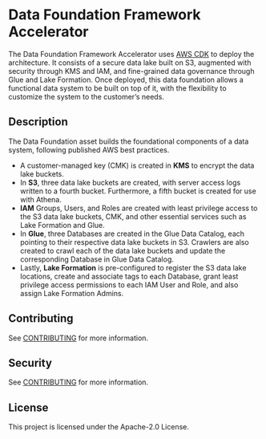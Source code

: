 # Data Foundation Framework Accelerator
The Data Foundation Framework Accelerator uses [AWS CDK](https://github.com/aws/aws-cdk/) to deploy the architecture. It consists of a secure data lake built on S3, augmented with security through KMS and IAM, and fine-grained data governance through Glue and Lake Formation. Once deployed, this data foundation allows a functional data system to be built on top of it, with the flexibility to customize the system to the customer’s needs. 

## Description
The Data Foundation asset builds the foundational components of a data system, following published AWS best practices.

- A customer-managed key (CMK) is created in **KMS** to encrypt the data lake buckets.
- In **S3**, three data lake buckets are created, with server access logs written to a fourth bucket. Furthermore, a fifth bucket is created for use with Athena.
- **IAM** Groups, Users, and Roles are created with least privilege access to the S3 data lake buckets, CMK, and other essential services such as Lake Formation and Glue.
- In **Glue**, three Databases are created in the Glue Data Catalog, each pointing to their respective data lake buckets in S3. Crawlers are also created to crawl each of the data lake buckets and update the corresponding Database in Glue Data Catalog.
- Lastly, **Lake Formation** is pre-configured to register the S3 data lake locations, create and associate tags to each Database, grant least privilege access permissions to each IAM User and Role, and also assign Lake Formation Admins.

## Contributing
See [CONTRIBUTING](CONTRIBUTING.md) for more information.

## Security
See [CONTRIBUTING](CONTRIBUTING.md#security-issue-notifications) for more information.

## License
This project is licensed under the Apache-2.0 License.




